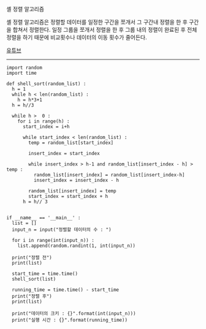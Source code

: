 셸 정렬 알고리즘

셸 정렬 알고리즘은 정렬할 데이터를 일정한 구간을 쪼개서 그 구간내 정렬을 한 후 구간을 합쳐서 정렬한다.
일정 그룹을 쪼개서 정렬을 한 후 그룹 내의 정렬이 완료된 후 전체 정렬을 하기 때문에 비교횟수나 데이터의 이동 횟수가 줄어든다.

[유튜브](https://www.youtube.com/watch?v=qzXAVXddcPU)

---


```
import random
import time

def shell_sort(random_list) :
  h = 1
  while h < len(random_list) :
    h = h*3+1
  h = h//3
  
  while h >  0 :
    for i in range(h) :
      start_index = i+h
      
      while start_index < len(random_list) :
        temp = random_list[start_index]
        
        insert_index = start_index
        
        while insert_index > h-1 and random_list[insert_index - h] > temp :
          random_list[insert_index] = random_list[insert_index-h]
          insert_index = insert_index - h
          
        random_list[insert_index] = temp
        start_index = start_index + h
      h = h// 3
      
      
if __name__ == '__main__' :
  list = []
  input_n = input("정렬할 데이터의 수 : ")
  
  for i in range(int(input_n)) :
    list.append(random.randint(1, int(input_n))
  
  print("정렬 전")
  print(list)
  
  start_time = time.time()
  shell_sort(list)
  
  running_time = time.time() - start_time
  print("정렬 후")
  print(list)
  
  print("데이터의 크키 : {}".format(int(input_n)))
  print("실행 시간 : {}".format(running_time))
```
